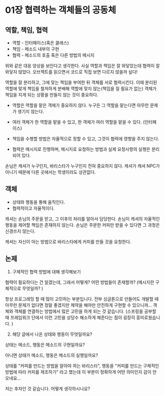# 01장 협력하는 객체들의 공동체

## 역할, 책임, 협력

* 역할 - 인터페이스(혹은 클래스)
* 책임 - 메소드 내부의 구현
* 협력 - 메소드의 호출 혹은 다른 방법의 메시지

위와 같은 대응 양상을 보인다고 생각한다.
사실 역할과 책임은 잘 와닿았는데 협력이 잘 와닿지 않았다.
오브젝트를 읽으면서 코드로 직접 보면 다르지 않을까 싶다!

역할을 잘 분리하고, 그에 맞는 책임을 부여한 뒤 객체를 서로 협력시킨다. 이때 분리된 역할에 맞게 책임을 철저하게 분배해 역할에 맞지 않는(책임을 질 필요가 없는) 객체가 책임을 지게 되는 상황을 만들지 않는 것이 중요하다.

* 역할은 역할을 맡은 객체가 중요하지 않다. 누구든 그 역할을 맡는다면 아무런 문제가 생기지 않는다.

* 여러 객체가 한 역할을 맡을 수 있고, 한 객체가 여러 역할을 맡을 수 있다. (인터페이스)

* 책임을 수행할 방법은 자율적으로 정할 수 있고, 그것이 협력에 영향을 주지 않는다.

* 협력은 메시지로 진행하며, 메시지로 요청하는 방법과 실제 요청사항의 실행은 분리되어 있다.

손님은 캐셔가 누구인지, 바리스타가 누구인지 전혀 중요하지 않다. 캐셔가 캐셔 NPC가 아니기 때문에 다른 곳에서는 학생이라도 상관없다.

## 객체

* 상태와 행동을 통해 움직인다.
* 협력적이고 자율적이다.

캐셔는 손님의 주문을 받고, 그 이후의 처리를 알아서 담당한다. 손님이 캐셔의 자율적인 행동을 제어할 책임은 존재하지 않는다. 손님은 주문한 커피만 받을 수 있다면 그 과정은 신경쓰지 않는다.

캐셔는 자신이 아는 방법으로 바리스타에게 커피를 만들 것을 요청한다.

## 논제

1. 구체적인 협력 방법에 대해 생각해보기

협력이 필요하다는 건 알겠는데, 그래서 어떻게? 어떤 방법들이 존재할까? (메시지란 구체적으로 무엇일까? )

항상 프로그래밍 할 때 많이 고민하는 부분입니다. 전부 싱글톤으로 만들어도 개발할 때 아무런 문제가 없다면 정말 좋겠지만 제약을 해야만 안전하게 구현할 수 있으니까... 객체와 객체를 연결하는 방법에서 많은 고민을 하게 되는 것 같습니다. (스프링을 공부할 때 프레임워크 단에서 이런 고민을 상당수 해소하게 해준다는 점이 굉장히 흥미로웠습니다. )

2. 해당 글에서 나온 상태와 행동이 무엇일까요?

상태는 메소드, 행동은 메소드의 구현일까요?

아니면 상태가 메소드, 행동은 메소드의 실행일까요?


상태를 "커피를 만드는 방법을 알아야 하는 바리스타", 행동을 "커피를 만드는 구체적인 방법에 따라 커피를 제조하기" 라고 했는데 이 부분이 정확하게 어떤 의미인지 감이 안 오네요...

저는 후자인 것 같습니다. 어떻게 생각하시나요?

